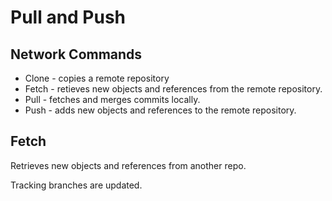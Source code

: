 # Pull and Push

Network Commands
----------------
* Clone - copies a remote repository
* Fetch - retieves new objects and references from the remote repository.
* Pull - fetches and merges commits locally.
* Push - adds new objects and references to the remote repository.

Fetch
-----
Retrieves new objects and references from another repo.

Tracking branches are updated.


